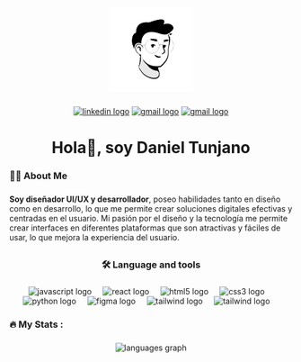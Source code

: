 <!--
**danieltb92/danieltb92** is a ✨ _special_ ✨ repository because its `README.md` (this file) appears on your GitHub profile.

Here are some ideas to get you started:

- 🔭 I’m currently working on ...
- 🌱 I’m currently learning ...
- 👯 I’m looking to collaborate on ...
- 🤔 I’m looking for help with ...
- 💬 Ask me about ...
- 📫 How to reach me: ...
- 😄 Pronouns: ...
- ⚡ Fun fact: ...

-->

<div align="center">

  <!-- <img height="150" src="https://camo.githubusercontent.com/62da68eb62b1e5f175f7d1f0191dd89a653d7908feb22d37d4a0ab07365d6791/68747470733a2f2f6d656469612e67697068792e636f6d2f6d656469612f4d3967624264396e6244724f5475314d71782f67697068792e676966"  /> -->
  
  <!-- <img height="150" src="Images/Cute Avatar.png"> -->
  <img height="150" src="Images/Cute Avatar.svg">

</div>

<!--[Descripción de la imagen](/Images/Logo.gif)-->

###

<div align="center">

  [<img src="https://img.shields.io/static/v1?message=LinkedIn&logo=linkedin&label=&color=0077B5&logoColor=white&labelColor=&style=for-the-badge" height="25" alt="linkedin logo"/>](https://www.linkedin.com/in/daniel-tunjano)
  [<img src="https://img.shields.io/static/v1?message=mail&logo=gmail&label=&color=D14836&logoColor=white&labelColor=&style=for-the-badge" height="25" alt="gmail logo"  />](mailto:danieltb92@hotmail.com)
  [<img src="https://img.shields.io/static/v1?message=website&logo=&label=&color=00b2ff&logoColor=white&labelColor=&style=for-the-badge" height="25" alt="gmail logo"  />](https://daniel-tunjano.onrender.com/)

</div>

###

###

<h1 align="center">Hola👋, soy Daniel Tunjano </h1>

###

<h3 align="left">👩‍💻  About Me</h3>

###

<p align="left"><b>Soy diseñador UI/UX y desarrollador</b>, poseo habilidades tanto en diseño como en desarrollo, lo que me permite crear soluciones digitales efectivas y centradas en el usuario. Mi pasión por el diseño y la tecnología me permite crear interfaces en diferentes plataformas que son atractivas y fáciles de usar, lo que mejora la experiencia del usuario.</p>

###

##

<h3 align="center
">🛠 Language and tools</h3>

###

<div align="center">
  <img src="https://cdn.jsdelivr.net/gh/devicons/devicon/icons/javascript/javascript-original.svg" height="30" alt="javascript logo"  />
  <img width="12" />
  <img src="https://cdn.jsdelivr.net/gh/devicons/devicon/icons/react/react-original.svg" 
  height="30" alt="react logo"  />
  <img width="12" />
  <img src="https://cdn.jsdelivr.net/gh/devicons/devicon/icons/html5/html5-original.svg" 
  height="30" alt="html5 logo"  />
  <img width="12" />
  <img src="https://cdn.jsdelivr.net/gh/devicons/devicon/icons/css3/css3-original.svg" 
  height="30" alt="css3 logo"  />
  <img width="12" />
  <img src="https://cdn.jsdelivr.net/gh/devicons/devicon/icons/python/python-original.svg" height="30" alt="python logo"  />
  <img width="12" />
  <img src="https://cdn.jsdelivr.net/gh/devicons/devicon/icons/figma/figma-original.svg" 
  height="30" alt="figma logo"  />
  <img width="12" />
  <img src="https://cdn.jsdelivr.net/gh/devicons/devicon/icons/tailwindcss/tailwindcss-original.svg" 
  height="30" alt="tailwind logo"  />
  <img width="12" />
  <img src="https://cdn.jsdelivr.net/gh/devicons/devicon/icons/astro/astro-original.svg" 
  height="30" alt="tailwind logo"  />
  <img width="12" />
  
  
</div>

###

<h3 align="left">🔥   My Stats :</h3>

###

<div align="center">

 <img src="https://github-readme-stats.vercel.app/api/top-langs?username=danieltb92&locale=en&hide_title=false&layout=compact&card_width=320&langs_count=5&theme=dracula&hide_border=false&title_color=00b2ff" height="150" alt="languages graph"  />

</div>

###



